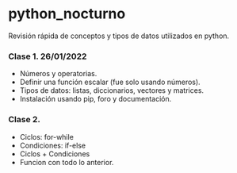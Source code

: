 # python_nocturno
Revisión rápida de conceptos y tipos de datos utilizados en python. 


### Clase 1. 26/01/2022

- Números y operatorias.
- Definir una función escalar (fue solo usando números).
- Tipos de datos: listas, diccionarios, vectores y matrices.
- Instalación usando pip, foro y documentación. 


### Clase 2.

- Ciclos: for-while
- Condiciones: if-else
- Ciclos + Condiciones
- Funcion con todo lo anterior.
